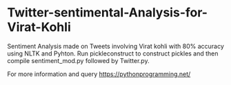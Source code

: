 # Twitter-sentimental-Analysis-for-Virat-Kohli

Sentiment Analysis made on Tweets involving Virat kohli with 80% accuracy using NLTK and Pyhton.
Run pickleconstruct to construct pickles and then compile sentiment_mod.py followed by Twitter.py.

For more information and query https://pythonprogramming.net/
